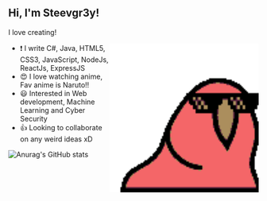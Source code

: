 ## **Hi, I'm Steevgr3y!**  
<p> I love creating! </p>
<img style="margin-leftt:100px" align="right" alt="GIF" src="https://github.com/karma9874/karma9874/blob/master/assets/congapartyparrot.gif?raw=1" width="300vw" />


- :exclamation: I write C#, Java, HTML5, CSS3, JavaScript, NodeJs, ReactJs, ExpressJS
- :heart_eyes: I love watching anime, Fav anime is Naruto!!
- :smiley: Interested in Web development, Machine Learning and Cyber Security
- :+1: Looking to collaborate on any weird ideas xD

![Anurag's GitHub stats](https://github-readme-stats.vercel.app/api?username=steevgr3y&count_private=true)

